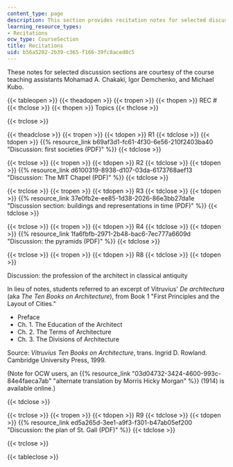 ```yaml
---
content_type: page
description: This section provides recitation notes for selected discussion sections.
learning_resource_types:
- Recitations
ocw_type: CourseSection
title: Recitations
uid: b56a5202-2b39-c365-f166-39fc8aced8c5
---
```


These notes for selected discussion sections are courtesy of the course teaching assistants Mohamad A. Chakaki, Igor Demchenko, and Michael Kubo.

{{< tableopen >}}
{{< theadopen >}}
{{< tropen >}}
{{< thopen >}}
REC #
{{< thclose >}}
{{< thopen >}}
Topics
{{< thclose >}}

{{< trclose >}}

{{< theadclose >}}
{{< tropen >}}
{{< tdopen >}}
R1
{{< tdclose >}}
{{< tdopen >}}
{{% resource_link b69af3d1-fc61-4f30-6e56-210f2403ba40 "Discussion: first societies (PDF)" %}}
{{< tdclose >}}

{{< trclose >}}
{{< tropen >}}
{{< tdopen >}}
R2
{{< tdclose >}}
{{< tdopen >}}
{{% resource_link d6100319-8938-d107-03da-6173768aef13 "Discussion: The MIT Chapel (PDF)" %}}
{{< tdclose >}}

{{< trclose >}}
{{< tropen >}}
{{< tdopen >}}
R3
{{< tdclose >}}
{{< tdopen >}}
{{% resource_link 37e0fb2e-ee85-1d38-2026-86e3bb27da1e "Discussion section: buildings and representations in time (PDF)" %}}
{{< tdclose >}}

{{< trclose >}}
{{< tropen >}}
{{< tdopen >}}
R4
{{< tdclose >}}
{{< tdopen >}}
{{% resource_link 1fa6fbfb-2971-2b48-bac6-7ec777a6609d "Discussion: the pyramids (PDF)" %}}
{{< tdclose >}}

{{< trclose >}}
{{< tropen >}}
{{< tdopen >}}
R8
{{< tdclose >}}
{{< tdopen >}}


Discussion: the profession of the architect in classical antiquity

In lieu of notes, students referred to an excerpt of Vitruvius' _De architectura_ (aka _The Ten Books on Architecture_), from Book 1 "First Principles and the Layout of Cities."

*   Preface
*   Ch. 1. The Education of the Architect
*   Ch. 2. The Terms of Architecture
*   Ch. 3. The Divisions of Architecture

Source: _Vitruvius Ten Books on Architecture_, trans. Ingrid D. Rowland. Cambridge University Press, 1999.

(Note for OCW users, an {{% resource_link "03d04732-3424-4600-993c-84e4faeca7ab" "alternate translation by Morris Hicky Morgan" %}} (1914) is available online.)


{{< tdclose >}}

{{< trclose >}}
{{< tropen >}}
{{< tdopen >}}
R9
{{< tdclose >}}
{{< tdopen >}}
{{% resource_link ed5a265d-3ee1-a9f3-f301-b47ab05ef200 "Discussion: the plan of St. Gall (PDF)" %}}
{{< tdclose >}}

{{< trclose >}}

{{< tableclose >}}